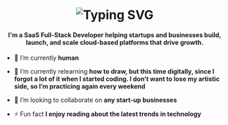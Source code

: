 <h1 align="center" href="https://git.io/typing-svg" ><img src="https://readme-typing-svg.demolab.com?font=Fira+Code&weight=700&size=25&pause=1000&center=true&width=435&lines=Hi+%F0%9F%91%8B%2C+I'm+Allen+Spayne" alt="Typing SVG" /></h1>
<h4 align="center">I'm a SaaS Full-Stack Developer helping startups and businesses build, launch, and scale cloud-based platforms that drive growth.</h4>

- 🔭 I’m currently **human**

- 🌱 I’m currently relearning **how to draw, but this time digitally, since I forgot a lot of it when I started coding. I don’t want to lose my artistic side, so I’m practicing again every weekend**

- 👯 I’m looking to collaborate on **any start-up businesses**

- ⚡ Fun fact **I enjoy reading about the latest trends in technology**
